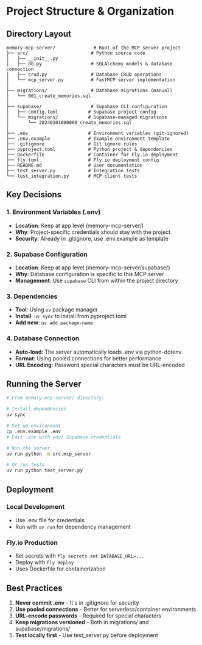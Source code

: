 # Project Structure & Organization

## Directory Layout

```
memory-mcp-server/              # Root of the MCP server project
├── src/                       # Python source code
│   ├── __init__.py
│   ├── db.py                  # SQLAlchemy models & database connection
│   ├── crud.py                # Database CRUD operations
│   └── mcp_server.py          # FastMCP server implementation
│
├── migrations/                # Database migrations (manual)
│   └── 001_create_memories.sql
│
├── supabase/                  # Supabase CLI configuration
│   ├── config.toml           # Supabase project config
│   └── migrations/           # Supabase-managed migrations
│       └── 20240101000000_create_memories.sql
│
├── .env                      # Environment variables (git-ignored)
├── .env.example              # Example environment template
├── .gitignore                # Git ignore rules
├── pyproject.toml            # Python project & dependencies
├── Dockerfile                # Container for Fly.io deployment
├── fly.toml                  # Fly.io deployment config
├── README.md                 # User documentation
├── test_server.py            # Integration tests
└── test_integration.py       # MCP client tests
```

## Key Decisions

### 1. Environment Variables (.env)
- **Location**: Keep at app level (memory-mcp-server/)
- **Why**: Project-specific credentials should stay with the project
- **Security**: Already in .gitignore, use .env.example as template

### 2. Supabase Configuration
- **Location**: Keep at app level (memory-mcp-server/supabase/)
- **Why**: Database configuration is specific to this MCP server
- **Management**: Use `supabase` CLI from within the project directory

### 3. Dependencies
- **Tool**: Using `uv` package manager
- **Install**: `uv sync` to install from pyproject.toml
- **Add new**: `uv add package-name`

### 4. Database Connection
- **Auto-load**: The server automatically loads .env via python-dotenv
- **Format**: Using pooled connections for better performance
- **URL Encoding**: Password special characters must be URL-encoded

## Running the Server

```bash
# From memory-mcp-server/ directory:

# Install dependencies
uv sync

# Set up environment
cp .env.example .env
# Edit .env with your Supabase credentials

# Run the server
uv run python -m src.mcp_server

# Or run tests
uv run python test_server.py
```

## Deployment

### Local Development
- Use .env file for credentials
- Run with `uv run` for dependency management

### Fly.io Production
- Set secrets with `fly secrets set DATABASE_URL=...`
- Deploy with `fly deploy`
- Uses Dockerfile for containerization

## Best Practices

1. **Never commit .env** - It's in .gitignore for security
2. **Use pooled connections** - Better for serverless/container environments
3. **URL-encode passwords** - Required for special characters
4. **Keep migrations versioned** - Both in migrations/ and supabase/migrations/
5. **Test locally first** - Use test_server.py before deployment